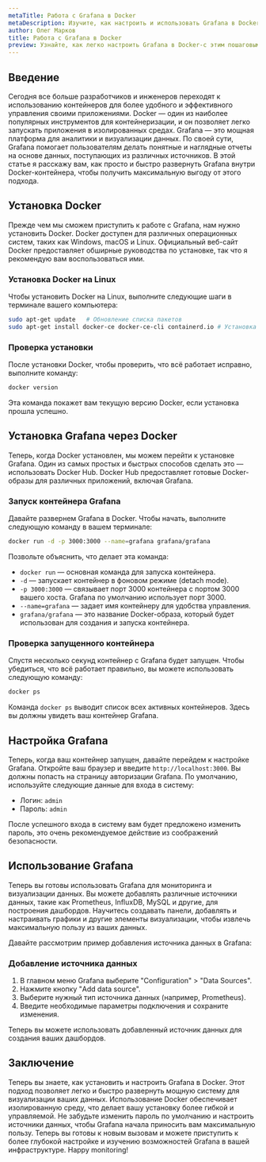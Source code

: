 ```yaml
---
metaTitle: Работа с Grafana в Docker
metaDescription: Изучите, как настроить и использовать Grafana в Docker для мониторинга и визуализации данных-получите пошаговое руководство по установке и настройке Grafana с использованием Docker
author: Олег Марков
title: Работа с Grafana в Docker
preview: Узнайте, как легко настроить Grafana в Docker-с этим пошаговым руководством вы сможете быстро создать мощную систему мониторинга и визуализации данных
---
```


## Введение

Сегодня все больше разработчиков и инженеров переходят к использованию контейнеров для более удобного и эффективного управления своими приложениями. Docker — один из наиболее популярных инструментов для контейнеризации, и он позволяет легко запускать приложения в изолированных средах. Grafana — это мощная платформа для аналитики и визуализации данных. По своей сути, Grafana помогает пользователям делать понятные и наглядные отчеты на основе данных, поступающих из различных источников. В этой статье я расскажу вам, как просто и быстро развернуть Grafana внутри Docker-контейнера, чтобы получить максимальную выгоду от этого подхода.

## Установка Docker

Прежде чем мы сможем приступить к работе с Grafana, нам нужно установить Docker. Docker доступен для различных операционных систем, таких как Windows, macOS и Linux. Официальный веб-сайт Docker предоставляет обширные руководства по установке, так что я рекомендую вам воспользоваться ими.

### Установка Docker на Linux

Чтобы установить Docker на Linux, выполните следующие шаги в терминале вашего компьютера:

```bash
sudo apt-get update   # Обновление списка пакетов
sudo apt-get install docker-ce docker-ce-cli containerd.io # Установка Docker
```

### Проверка установки

После установки Docker, чтобы проверить, что всё работает исправно, выполните команду:

```bash
docker version
```

Эта команда покажет вам текущую версию Docker, если установка прошла успешно.

## Установка Grafana через Docker

Теперь, когда Docker установлен, мы можем перейти к установке Grafana. Один из самых простых и быстрых способов сделать это — использовать Docker Hub. Docker Hub предоставляет готовые Docker-образы для различных приложений, включая Grafana.

### Запуск контейнера Grafana

Давайте развернем Grafana в Docker. Чтобы начать, выполните следующую команду в вашем терминале:

```bash
docker run -d -p 3000:3000 --name=grafana grafana/grafana
```

Позвольте объяснить, что делает эта команда:

- `docker run` — основная команда для запуска контейнера.
- `-d` — запускает контейнер в фоновом режиме (detach mode).
- `-p 3000:3000` — связывает порт 3000 контейнера с портом 3000 вашего хоста. Grafana по умолчанию использует порт 3000.
- `--name=grafana` — задает имя контейнеру для удобства управления.
- `grafana/grafana` — это название Docker-образа, который будет использован для создания и запуска контейнера.

### Проверка запущенного контейнера

Спустя несколько секунд контейнер с Grafana будет запущен. Чтобы убедиться, что всё работает правильно, вы можете использовать следующую команду:

```bash
docker ps
```

Команда `docker ps` выводит список всех активных контейнеров. Здесь вы должны увидеть ваш контейнер Grafana.

## Настройка Grafana

Теперь, когда ваш контейнер запущен, давайте перейдем к настройке Grafana. Откройте ваш браузер и введите `http://localhost:3000`. Вы должны попасть на страницу авторизации Grafana. По умолчанию, используйте следующие данные для входа в систему:

- Логин: `admin`
- Пароль: `admin`

После успешного входа в систему вам будет предложено изменить пароль, это очень рекомендуемое действие из соображений безопасности.

## Использование Grafana

Теперь вы готовы использовать Grafana для мониторинга и визуализации данных. Вы можете добавлять различные источники данных, такие как Prometheus, InfluxDB, MySQL и другие, для построения дашбордов. Научитесь создавать панели, добавлять и настраивать графики и другие элементы визуализации, чтобы извлечь максимальную пользу из ваших данных.

Давайте рассмотрим пример добавления источника данных в Grafana:

### Добавление источника данных

1. В главном меню Grafana выберите "Configuration" > "Data Sources".
2. Нажмите кнопку "Add data source".
3. Выберите нужный тип источника данных (например, Prometheus).
4. Введите необходимые параметры подключения и сохраните изменения.

Теперь вы можете использовать добавленный источник данных для создания ваших дашбордов.

## Заключение

Теперь вы знаете, как установить и настроить Grafana в Docker. Этот подход позволяет легко и быстро развернуть мощную систему для визуализации ваших данных. Использование Docker обеспечивает изолированную среду, что делает вашу установку более гибкой и управляемой. Не забудьте изменить пароль по умолчанию и настроить источники данных, чтобы Grafana начала приносить вам максимальную пользу. Теперь вы готовы к новым вызовам и можете приступить к более глубокой настройке и изучению возможностей Grafana в вашей инфраструктуре. Happy monitoring!